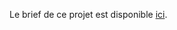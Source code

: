 Le brief de ce projet est disponible [ici](https://canvas.kadea.academy/courses/2/assignments/201).
